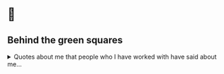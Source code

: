 # :green_heart:
 
## Behind the green squares

<details>
<summary>Quotes about me that people who I have worked with have said about me...</summary>

> her perspective has been critical to our success and that of our clients. A consummate professional, she is crushingly competent   
&mdash; President

> You are the totality of what everyone else is trying to be and do. You're the goal, not the person striving to achieve it.   
&mdash; CEO 

>I would pay money for a book of your bug reports.   
&mdash; QA Lead 

>I don't know if you know but finding people with a relentless work ethic combined with autodidactic passion is not common.   
&mdash; Director

> easily the best QA manager that I've ever worked for and would highly recommend anything in which she is involved   
&mdash; Senior Quality Lead

> her leadership as Director inspires me to create change for the good of our company, our clients, and myself.    
&mdash; Technical Project Manager

> Her passion for software quality, her work ethic, her leadership, and her drive to constantly adapt and learn, have all left an indelible mark on our company culture and approach to software development.   
&mdash; CTO


</details> 
